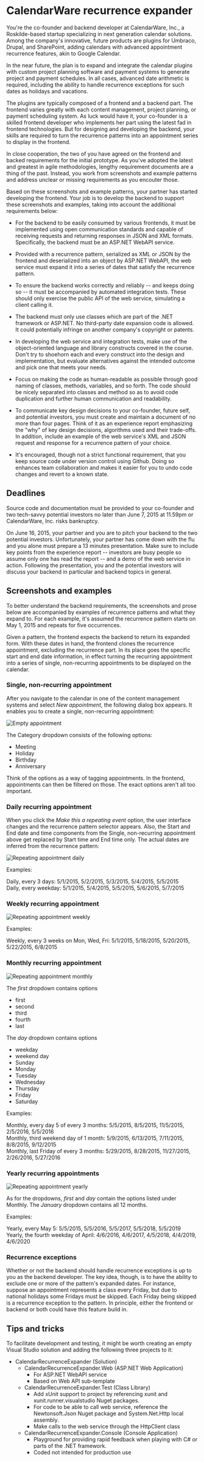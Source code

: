 # CalendarWare recurrence expander

You're the co-founder and backend developer at CalendarWare,
Inc., a Roskilde-based startup specializing in next generation
calendar solutions. Among the company's innovative, future
products are plugins for Umbraco, Drupal, and SharePoint, adding
calendars with advanced appointment recurrence features, akin to
Google Calendar.

In the near future, the plan is to expand and integrate the
calendar plugins with custom project planning software and
payment systems to generate project and payment schedules. In all
cases, advanced date arithmetic is required, including the
ability to handle recurrence exceptions for such dates as
holidays and vacations.

The plugins are typically composed of a frontend and a backend
part. The frontend varies greatly with each content management,
project planning, or payment scheduling system. As luck would
have it, your co-founder is a skilled frontend developer who
implements her part using the latest fad in frontend
technologies. But for designing and developing the backend, your
skills are required to turn the recurrence patterns into an
appointment series to display in the frontend.

In close cooperation, the two of you have agreed on the frontend
and backed requirements for the initial prototype. As you've
adopted the latest and greatest in agile methodologies, lengthy
requirement documents are a thing of the past. Instead, you work
from screenshots and example patterns and address unclear or
missing requirements as you encouter those.

Based on these screenshots and example patterns, your partner has
started developing the frontend. Your job is to develop the
backend to support these screenshots and examples, taking into
account the additional requirements below:

  - For the backend to be easily consumed by various frontends,
    it must be implemented using open communication standards and
    capable of receiving requests and returning responses in JSON
    and XML formats. Specifically, the backend must be an ASP.NET
    WebAPI service.

  - Provided with a recurrence pattern, serialized as XML or JSON
    by the frontend and deserialized into an object by ASP.NET
    WebAPI, the web service must expand it into a series of dates
    that satisfy the recurrence pattern.

  - To ensure the backend works correctly and reliably -- and
    keeps doing so -- it must be accompanied by automated
    integration tests. These should only exercise the public API
    of the web service, simulating a client calling it.

  - The backend must only use classes which are part of the .NET
    framework or ASP.NET. No third-party date expansion code is
    allowed. It could potentially infringe on another company's
    copyright or patents.

  - In developing the web service and integration tests, make use
    of the object-oriented language and library constructs
    covered in the course. Don't try to shoehorn each and every
    construct into the design and implementation, but evaluate
    alternatives against the intended outcome and pick one that
    meets your needs.

  - Focus on making the code as human-readable as possible
    through good naming of classes, methods, variables, and so
    forth. The code should be nicely separated into classes and
    method so as to avoid code duplication and further human
    communication and readability.

  - To communicate key design decisions to your co-founder,
    future self, and potential investors, you must create and
    maintain a document of no more than four pages. Think of it
    as an experience report emphasizing the "why" of key design
    decisions, algorithms used and their trade-offs. In addition,
    include an example of the web service's XML and JSON request
    and response for a recurrence pattern of your choice.

  - It's encouraged, though not a strict functional requirement,
    that you keep source code under version control using
    Github. Doing so enhances team collaboration and makes it
    easier for you to undo code changes and revert to a known
    state.

## Deadlines

Source code and documentation must be provided to your co-founder
and two tech-savvy potential investors no later than June 7, 2015
at 11.59pm or CalendarWare, Inc. risks bankruptcy.

On June 16, 2015, your partner and you are to pitch your backend
to the two potential investors. Unfortunately, your partner has
come down with the flu and you alone must prepare a 13 minutes
presentation. Make sure to include key points from the experience
report -- investors are busy people so assume only one has read
the report -- and a demo of the web service in action. Following
the presentation, you and the potential investors will discuss
your backend in particular and backend topics in general.

## Screenshots and examples

To better understand the backend requirements, the screenshots
and prose below are accompanied by examples of recurrence
patterns and what they expand to. For each example, it's assumed
the recurrence pattern starts on May 1, 2015 and repeats for five
occurrences.

Given a pattern, the frontend expects the backend to return its
expanded form. With these dates in hand, the frontend clones the
recurrence appointment, excluding the recurrence part. In its
place goes the specific start and end date information, in effect
turning the recurring appointment into a series of single,
non-recurring appointments to be displayed on the calendar.

### Single, non-recurring appointment

After you navigate to the calendar in one of the content
management systems and select *New appointment*, the following
dialog box appears. It enables you to create a single,
non-recurring appointment:

![Empty appointment](Empty-appointment.png)

The Category dropdown consists of the following options:

  - Meeting
  - Holiday
  - Birthday
  - Anniversary

Think of the options as a way of tagging appointments. In the
frontend, appointments can then be filtered on those. The exact
options aren't all too important.

### Daily recurring appointment

When you click the *Make this a repeating event* option, the user
interface changes and the recurrence pattern selector
appears. Also, the Start and End date and time components from
the Single, non-recurring appointment above get replaced by Start
time and End time only. The actual dates are inferred from the
recurrence pattern:

![Repeating appointment daily](Repeating-appointment-daily.png)

Examples: 

Daily, every 3 days: 5/1/2015, 5/2/2015, 5/3/2015, 5/4/2015, 5/5/2015  
Daily, every weekday: 5/1/2015, 5/4/2015, 5/5/2015, 5/6/2015, 5/7/2015

### Weekly recurring appointment

![Repeating appointment weekly](Repeating-appointment-weekly.png)

Examples: 

Weekly, every 3 weeks on Mon, Wed, Fri: 5/1/2015, 5/18/2015, 5/20/2015, 5/22/2015, 6/8/2015

### Monthly recurring appointment

![Repeating appointment monthly](Repeating-appointment-monthly.png)

The *first* dropdown contains options

  - first
  - second
  - third
  - fourth
  - last

The *day* dropdown contains options

  - weekday
  - weekend day
  - Sunday
  - Monday
  - Tuesday
  - Wednesday
  - Thursday
  - Friday
  - Saturday

Examples:

Monthly, every day 5 of every 3 months: 5/5/2015, 8/5/2015, 11/5/2015, 2/5/2016, 5/5/2016  
Monthly, third weekend day of 1 month: 5/9/2015, 6/13/2015, 7/11/2015, 8/8/2015, 9/12/2015  
Monthly, last Friday of every 3 months: 5/29/2015, 8/28/2015, 11/27/2015, 2/26/2016, 5/27/2016

### Yearly recurring appointments

![Repeating appointment yearly](Repeating-appointment-yearly.png)

As for the dropdowns, *first* and *day* contain the options
listed under Monthly. The *January* dropdown contains all 12
months.

Examples:

Yearly, every May 5: 5/5/2015, 5/5/2016, 5/5/2017, 5/5/2018, 5/5/2019  
Yearly, the fourth weekday of April: 4/6/2016, 4/6/2017, 4/5/2018, 4/4/2019, 4/6/2020

### Recurrence exceptions

Whether or not the backend should handle recurrence exceptions is
up to you as the backend developer. The key idea, though, is to
have the ability to exclude one or more of the pattern's expanded
dates. For instance, suppose an appointment represents a class
every Friday, but due to national holidays some Fridays must be
skipped. Each Friday being skipped is a recurrence exception to
the pattern. In principle, either the frontend or backend or both
could have this feature build in.

## Tips and tricks

To facilitate development and testing, it might be worth creating
an empty Visual Studio solution and adding the following three
projects to it:

  - CalendarRecurrenceExpander (Solution)
    - CalendarRecurrenceExpander.Web (ASP.NET Web Application)
	  - For ASP.NET WebAPI service
	  - Based on Web API sub-template
    - CalendarRecurrenceExpander.Test (Class Library)
	  - Add xUnit support to project by referencing xunit and
        xunit.runner.visualstudio Nuget packages.
	  - For code to be able to call web service, reference the 
	    Newtonsoft.Json Nuget package and System.Net.Http local 
		assembly.
      - Make calls to the web service through the HttpClient class
    - CalendarRecurrenceExpander.Console (Console Application)
	  - Playground for providing rapid feedback when playing
        with C# or parts of the .NET framework.
      - Coded not intended for production use

